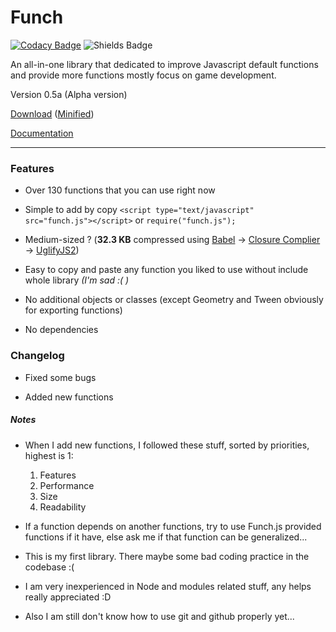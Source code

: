 # Funch
[![Codacy Badge](https://api.codacy.com/project/badge/Grade/426b8adb46464fcfb618dc22d4c7d73d)](https://www.codacy.com/app/Trung0246/Funch?utm_source=github.com&amp;utm_medium=referral&amp;utm_content=Trung0246/Funch&amp;utm_campaign=Badge_Grade)
![Shields Badge](https://img.shields.io/badge/license-MIT-blue.svg)

An all-in-one library that dedicated to improve Javascript default functions and provide more functions mostly focus on game development.

Version 0.5a (Alpha version)

[Download](https://cdn.rawgit.com/Trung0246/Funch/b4d5666e/src/Funch.js) ([Minified](https://cdn.rawgit.com/Trung0246/Funch/b4d5666e/src/Funch.min.js))

[Documentation](https://cdn.rawgit.com/Trung0246/Funch/db9cfdf4/docs/index.html)

---

### Features
- Over 130 functions that you can use right now

- Simple to add by copy `<script type="text/javascript" src="funch.js"></script>` or `require("funch.js");`

- Medium-sized ? (**32.3 KB** compressed using [Babel](https://babeljs.io) -> [Closure Complier](https://closure-compiler.appspot.com/home) -> [UglifyJS2](https://github.com/mishoo/UglifyJS2))

- Easy to copy and paste any function you liked to use without include whole library *(I'm sad :( )*

- No additional objects or classes (except Geometry and Tween obviously for exporting functions)

- No dependencies

### Changelog

- Fixed some bugs

- Added new functions

##### Notes
  - When I add new functions, I followed these stuff, sorted by priorities, highest is 1:
  
    1) Features
    2) Performance
    3) Size
    4) Readability
    
  - If a function depends on another functions, try to use Funch.js provided functions if it have, else ask me if that function can be generalized...
    
  - This is my first library. There maybe some bad coding practice in the codebase :(
  
  - I am very inexperienced in Node and modules related stuff, any helps really appreciated :D
  
  - Also I am still don't know how to use git and github properly yet...
